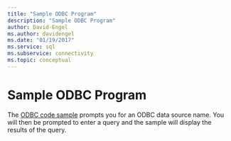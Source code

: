 ```yaml
---
title: "Sample ODBC Program"
description: "Sample ODBC Program"
author: David-Engel
ms.author: davidengel
ms.date: "01/19/2017"
ms.service: sql
ms.subservice: connectivity
ms.topic: conceptual
---
```

# Sample ODBC Program
The [ODBC code sample](../../connect/odbc/cpp-code-example-app-connect-access-sql-db.md) prompts you for an ODBC data source name.  You will then be prompted to enter a query and the sample will display the results of the query.
